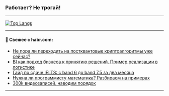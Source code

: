 ### Работает? Не трогай!

---
<!--
#### 🛠️ Technical stack:

![Java](https://img.shields.io/badge/Java-informational?logo=Oracle&style=flat&logoColor=white&color=FF4500)
![Kotlin](https://img.shields.io/badge/Kotlin-informational?logo=Kotlin&style=flat&logoColor=white&color=774D97)
![TS](https://img.shields.io/badge/TypeScript-informational?logo=typeScript&style=flat&logoColor=black&color=017acc)
![Python](https://img.shields.io/badge/Python-informational?logo=Python&style=flat&logoColor=black&color=ffdd54) <br>
![Spring](https://img.shields.io/badge/Spring-informational?logo=Spring&style=flat&logoColor=white&color=6DB33F) 
![SpringBoot](https://img.shields.io/badge/SpringBoot-informational?logo=SpringBoot&style=flat&logoColor=white&color=6DB33F)
![Nest](https://img.shields.io/badge/NestJS-informational?logo=NestJS&style=flat&logoColor=white&color=E0234E) 
![NodeJS](https://img.shields.io/badge/NodeJS-informational?logo=node.js&style=flat&logoColor=white&color=70A760)<br>
![PostgreSQL](https://img.shields.io/badge/PostgreSQL-informational?logo=PostgreSQL&style=flat&logoColor=white&color=DAA520)
![MongoDB](https://img.shields.io/badge/MongoDB-informational?logo=MongoDB&style=flat&logoColor=white&color=870000)
![Apache](https://img.shields.io/badge/Apache-informational?logo=apache&style=flat&logoColor=white&color=f74e28)

___ 
-->

<!--- #### 🛠️ : --->

[![Top Langs](https://github-readme-stats-82jvfl3w3-advtsettinggmailcoms-projects.vercel.app/api/top-langs/?username=zloylis&langs_count=10&hide_title=true&title_color=e6edf3&size_weight=0.5&count_weight=0.5&layout=compact&hide_progress=true&hide_border=true&theme=dracula)](https://github.com/zloylis)

<!---


####  :octocat:&nbsp;&nbsp; Статистика:

![GitHub stats](https://github-readme-stats-u2qms2cxw-advtsettinggmailcoms-projects.vercel.app/api?username=zloylis&show_icons=true&hide_border=true&theme=dracula&title_color=e6edf3&include_all_commits=true&count_private=true&hide_rank=false&hide_title=true&rank_icon=github)
-->
---

#### 💬 Свежее с habr.com:

<!-- BLOG-POST-LIST:START -->
- [Не пора ли переходить на постквантовые криптоалгоритмы уже сейчас?](https://habr.com/ru/companies/aktiv-company/articles/873546/?utm_source=habrahabr&utm_medium=rss&utm_campaign=873546)
- [BI как подход бизнеса к принятию решений. Пример реализации в логистике](https://habr.com/ru/companies/usetech/articles/873542/?utm_source=habrahabr&utm_medium=rss&utm_campaign=873542)
- [Гайд по сдаче IELTS: с band 6 до band 7.5 за два месяца](https://habr.com/ru/articles/873558/?utm_source=habrahabr&utm_medium=rss&utm_campaign=873558)
- [Нужна ли программисту математика? Разбираем на примерах](https://habr.com/ru/companies/yandex_praktikum/articles/869076/?utm_source=habrahabr&utm_medium=rss&utm_campaign=869076)
- [300k видеозаписей, наводим порядок](https://habr.com/ru/articles/873624/?utm_source=habrahabr&utm_medium=rss&utm_campaign=873624)
<!-- BLOG-POST-LIST:END -->

---
